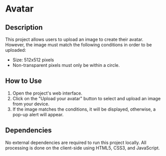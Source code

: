 # Avatar

## Description
This project allows users to upload an image to create their avatar. However, the image must match the following conditions in order to be uploaded:
- Size: 512x512 pixels
- Non-transparent pixels must only be within a circle.

## How to Use
1. Open the project's web interface.
2. Click on the "Upload your avatar" button to select and upload an image from your device.
3. If the image matches the conditions, it will be displayed, otherwise, a pop-up alert will appear.

## Dependencies
No external dependencies are required to run this project locally. All processing is done on the client-side using HTML5, CSS3, and JavaScript.
